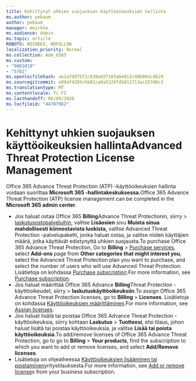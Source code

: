 ```yaml
---
title: Kehittynyt uhkien suojauksen käyttöoikeuksien hallinta
ms.author: pebaum
author: pebaum
manager: mnirkhe
ms.audience: Admin
ms.topic: article
ROBOTS: NOINDEX, NOFOLLOW
localization_priority: Normal
ms.collection: Adm_O365
ms.custom:
- "9003019"
- "5782"
ms.openlocfilehash: ae2afd87bf1c838e027103a6e012c40b06dcd629
ms.sourcegitcommit: e09af4285c6b81ca0a5320fdb811713ac25748c3
ms.translationtype: MT
ms.contentlocale: fi-FI
ms.lasthandoff: 06/09/2020
ms.locfileid: "44707962"
---
```

# <a name="advanced-threat-protection-license-management"></a><span data-ttu-id="8ecb0-102">Kehittynyt uhkien suojauksen käyttöoikeuksien hallinta</span><span class="sxs-lookup"><span data-stu-id="8ecb0-102">Advanced Threat Protection License Management</span></span>

<span data-ttu-id="8ecb0-103">Office 365 Advance Threat Protection (ATP) -käyttöoikeuksien hallinta voidaan suorittaa **Microsoft 365 -hallintakeskuksessa.**</span><span class="sxs-lookup"><span data-stu-id="8ecb0-103">Office 365 Advance Threat Protection (ATP) license management can be completed in the  **Microsoft 365 admin center**.</span></span>

- <span data-ttu-id="8ecb0-104">Jos haluat ostaa Office 365 **Billing**Advance Threat Protectionin, siirry  >  [laskutusostopalveluihin](https://go.microsoft.com/fwlink/p/?linkid=868433), valitse **Lisäosien** sivu **Muista sinua mahdollisesti kiinnostavista luokista,** valitse Advanced Threat Protection -palvelupaketti, jonka haluat ostaa, ja valitse niiden käyttäjien määrä, jotka käyttävät edistynyttä uhkien suojausta.</span><span class="sxs-lookup"><span data-stu-id="8ecb0-104">To purchase Office 365 Advance Threat Protection, Go to  **Billing** > [Purchase services](https://go.microsoft.com/fwlink/p/?linkid=868433), select **Add-ons** page from  **Other categories that might interest you**, select the Advanced Threat Protection plan you want to purchase, and select the number of users who will use Advanced Threat Protection.</span></span> <span data-ttu-id="8ecb0-105">Lisätietoja on kohdassa [Purchase subscription](https://docs.microsoft.com/microsoft-365/commerce/subscriptions/upgrade-to-different-plan).</span><span class="sxs-lookup"><span data-stu-id="8ecb0-105">For more information, see [Purchase subscription](https://docs.microsoft.com/microsoft-365/commerce/subscriptions/upgrade-to-different-plan).</span></span>
- <span data-ttu-id="8ecb0-106">Jos haluat määrittää Office 365 Advance **Billing**Threat Protection -käyttöoikeudet, siirry  >  **laskutuskäyttöoikeuksiin**.</span><span class="sxs-lookup"><span data-stu-id="8ecb0-106">To assign Office 365 Advance Threat Protection licenses, go to **Billing** > **Licenses**.</span></span> <span data-ttu-id="8ecb0-107">Lisätietoja on kohdassa [Käyttöoikeuksien määrittäminen](https://docs.microsoft.com/microsoft-365/admin/manage/assign-licenses-to-users).</span><span class="sxs-lookup"><span data-stu-id="8ecb0-107">For more information, see  [Assign licenses](https://docs.microsoft.com/microsoft-365/admin/manage/assign-licenses-to-users).</span></span>  
- <span data-ttu-id="8ecb0-108">Jos haluat lisätä tai poistaa Office 365 Advance Threat Protection -käyttöoikeuksia, siirry kohtaan **Laskutus**  >  **Tuotteesi**, etsi tilaus, johon haluat lisätä tai poistaa käyttöoikeuksia, ja valitse **Lisää tai poista käyttöoikeuksia**.</span><span class="sxs-lookup"><span data-stu-id="8ecb0-108">To add/remove licenses of Office 365 Advance Threat Protection, go to go to **Billing** > **Your products**, find the subscription to which you want to add or remove licenses, and select **Add/Remove licenses**.</span></span>  
- <span data-ttu-id="8ecb0-109">Lisätietoja on ohjeaiheessa [Käyttöoikeuksien lisääminen tai poistaminen](https://docs.microsoft.com/microsoft-365/commerce/licenses/buy-licenses?view=o365-worldwide#add-or-remove-licenses-for-your-business-subscription)yritystilauksesta.</span><span class="sxs-lookup"><span data-stu-id="8ecb0-109">For more information, see [Add or remove license](https://docs.microsoft.com/microsoft-365/commerce/licenses/buy-licenses?view=o365-worldwide#add-or-remove-licenses-for-your-business-subscription)s from your business subscription.</span></span>

